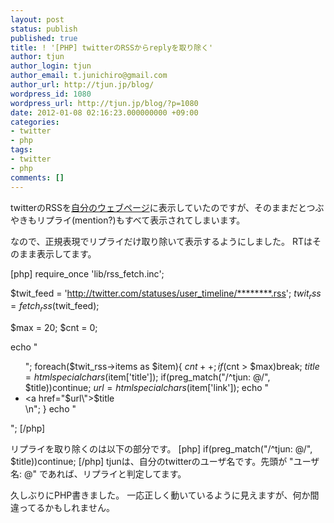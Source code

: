 ```yaml
---
layout: post
status: publish
published: true
title: ! '[PHP] twitterのRSSからreplyを取り除く'
author: tjun
author_login: tjun
author_email: t.junichiro@gmail.com
author_url: http://tjun.jp/blog/
wordpress_id: 1080
wordpress_url: http://tjun.jp/blog/?p=1080
date: 2012-01-08 02:16:23.000000000 +09:00
categories:
- twitter
- php
tags:
- twitter
- php
comments: []
---
```

twitterのRSSを<a href="http://tjun.jp">自分のウェブページ</a>に表示していたのですが、そのままだとつぶやきもリプライ(mention?)もすべて表示されてしまいます。

なので、正規表現でリプライだけ取り除いて表示するようにしました。
RTはそのまま表示してます。

[php]
require_once 'lib/rss_fetch.inc';

$twit_feed = 'http://twitter.com/statuses/user_timeline/********.rss';
$twit_rss = fetch_rss($twit_feed);

$max = 20;
$cnt = 0;

echo "<ul>";
foreach($twit_rss->items as $item){
  $cnt++;
  if($cnt > $max)break;
  $title = htmlspecialchars($item['title']);
  if(preg_match("/^tjun: @/", $title))continue;
  $url = htmlspecialchars($item['link']);
  echo "  <li><a href=\"$url\">$title</a></li>\n";
}
echo "</ul>";
[/php]

リプライを取り除くのは以下の部分です。
[php]
  if(preg_match("/^tjun: @/", $title))continue;
[/php]
tjunは、自分のtwitterのユーザ名です。先頭が "ユーザ名: @" であれば、リプライと判定してます。


久しぶりにPHP書きました。
一応正しく動いているように見えますが、何か間違ってるかもしれません。
